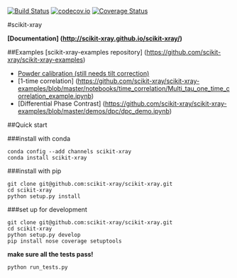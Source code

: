 [![Build Status](https://travis-ci.org/scikit-xray/scikit-xray.svg?branch=master)](https://travis-ci.org/scikit-xray/scikit-xray)
[![codecov.io](http://codecov.io/github/scikit-xray/scikit-xray/coverage.svg?branch=master)](http://codecov.io/github/scikit-xray/scikit-xray?branch=master)
[![Coverage Status](https://coveralls.io/repos/scikit-xray/scikit-xray/badge.svg?branch=master&service=github)](https://coveralls.io/github/scikit-xray/scikit-xray?branch=master)

#scikit-xray

**[Documentation] (http://scikit-xray.github.io/scikit-xray/)**

##Examples
[scikit-xray-examples repository] (https://github.com/scikit-xray/scikit-xray-examples)

- [Powder calibration (still needs tilt correction)](https://github.com/scikit-xray/scikit-xray-examples/blob/master/notebooks/2014-09-15_calibration/D_estimate_demo.ipynb>)
- [1-time correlation] (https://github.com/scikit-xray/scikit-xray-examples/blob/master/notebooks/time_correlation/Multi_tau_one_time_correlation_example.ipynb)
- [Differential Phase Contrast] (https://github.com/scikit-xray/scikit-xray-examples/blob/master/demos/dpc/dpc_demo.ipynb)

##Quick start

###install with conda

```
conda config --add channels scikit-xray
conda install scikit-xray
```

###install with pip

```
git clone git@github.com:scikit-xray/scikit-xray.git
cd scikit-xray
python setup.py install
```

###set up for development
```
git clone git@github.com:scikit-xray/scikit-xray.git
cd scikit-xray
python setup.py develop
pip install nose coverage setuptools
```
**make sure all the tests pass!**
```
python run_tests.py
```
